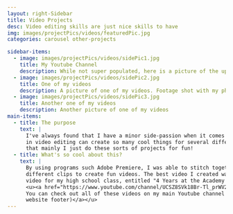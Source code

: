 ```yaml
---
layout: right-Sidebar
title: Video Projects
desc: Video editing skills are just nice skills to have
img: images/projectPics/videos/featuredPic.jpg
categories: carousel other-projects

sidebar-items:
  - image: images/projectPics/videos/sidePic1.jpg
    title: My Youtube Channel
    description: While not super populated, here is a picture of the uploads on my YouTube Channel
  - image: images/projectPics/videos/sidePic2.jpg
    title: One of my videos
    description: A picture of one of my videos. Footage shot with my phone camera, which is better than expected
  - image: images/projectPics/videos/sidePic3.jpg
    title: Another one of my videos
    description: Another picture of one of my videos
main-items:
  - title: The purpose
    text: |
      I've always found that I have a minor side-passion when it comes to video editing. A good skill
      in video editing can create so many cool things for several different occasions. Other than
      that mainly I just do these sorts of projects for fun!
  - title: What's so cool about this?
    text: |
      By using programs such Adobe Premiere, I was able to stitch together all sorts of
      different clips to create fun videos. The best video I created was my send off
      video for my high school class, entitled "4 Years at the Academy [End Credits]".
      <u><a href="https://www.youtube.com/channel/UCSZ8SVk18Br-Tl_prWV2XcQ">
      You can check out all of these videos on my main Youtube channel (also linked in the
      website footer)</a></u>
---
```

